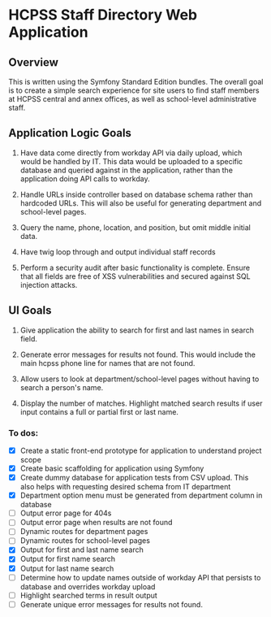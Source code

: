 # HCPSS Staff Directory Web Application

## Overview

This is written using the Symfony Standard Edition bundles. The overall goal is to create a simple search experience for site users to find staff members at HCPSS central and annex offices, as well as school-level administrative staff. 

## Application Logic Goals 

1. Have data come directly from workday API via daily upload, which would be handled by IT. This data would be uploaded to a specific database and queried against in the application, rather than the application doing API calls to workday. 

2. Handle URLs inside controller based on database schema rather than hardcoded URLs. This will also be useful for generating department and school-level pages. 

3. Query the name, phone, location, and position, but omit middle initial data.

4. Have twig loop through and output individual staff records

5. Perform a security audit after basic functionality is complete. Ensure that all fields are free of XSS vulnerabilities and secured against SQL injection attacks. 

## UI Goals

1. Give application the ability to search for first and last names in search field.

2. Generate error messages for results not found. This would include the main hcpss phone line for names that are not found.

3. Allow users to look at department/school-level pages without having to search a person's name.

4. Display the number of matches. Highlight matched search results if user input contains a full or partial first or last name. 

### To dos:

- [x] Create a static front-end prototype for application to understand project scope
- [x] Create basic scaffolding for application using Symfony
- [x] Create dummy database for application tests from CSV upload. This also helps with requesting desired schema from IT department
- [x] Department option menu must be generated from department column in database
- [ ] Output error page for 404s
- [ ] Output error page when results are not found
- [ ] Dynamic routes for department pages
- [ ] Dynamic routes for school-level pages
- [x] Output for first and last name search
- [x] Output for first name search
- [x] Output for last name search
- [ ] Determine how to update names outside of workday API that persists to database and overrides workday upload
- [ ] Highlight searched terms in result output
- [ ] Generate unique error messages for results not found.
